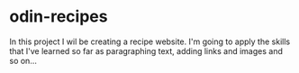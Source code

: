 # odin-recipes
In this project I wil be creating a recipe website.
I'm going to apply the skills that I've learned so far as paragraphing text, adding links and images and so on...